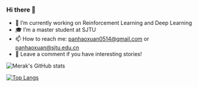 ### Hi there 👋

<!--
**merak0514/merak0514** is a ✨ _special_ ✨ repository because its `README.md` (this file) appears on your GitHub profile.
-->

- 🔭 I’m currently working on Reinforcement Learning and Deep Learning
- 🎓 I’m a master student at SJTU
- 📫 How to reach me: panhaoxuan0514@gmail.com or panhaoxuan@sjtu.edu.cn
- 🛵 Leave a comment if you have interesting stories!

![Merak's GitHub stats](https://github-readme-stats-tau-plum-51.vercel.app/api?username=merak0514&show_icons=true&theme=radical&count_private=true)

[![Top Langs](https://github-readme-stats.vercel.app/api/top-langs/?username=merak0514&layout=compact)](https://github.com/merak0514/github-readme-stats)
